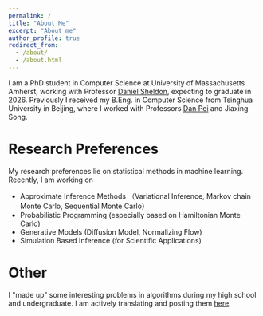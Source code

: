 ```yaml
---
permalink: /
title: "About Me"
excerpt: "About me"
author_profile: true
redirect_from: 
  - /about/
  - /about.html
---
```


I am a PhD student in Computer Science at University of Massachusetts Amherst, working with Professor [Daniel Sheldon](https://people.cs.umass.edu/~sheldon/index.html), expecting to graduate in 2026. Previously I received my B.Eng. in Computer Science from Tsinghua University in Beijing, where I worked with Professors [Dan Pei](https://netman.aiops.org/~peidan/) and Jiaxing Song. 

Research Preferences
======
My research preferences lie on statistical methods in machine learning. Recently, I am working on
+ Approximate Inference Methods （Variational Inference, Markov chain Monte Carlo, Sequential Monte Carlo）
+ Probabilistic Programming (especially based on Hamiltonian Monte Carlo)
+ Generative Models (Diffusion Model, Normalizing Flow)
+ Simulation Based Inference (for Scientific Applications)

Other
======
I "made up" some interesting problems in algorithms during my high school and undergraduate. I am actively translating and posting them [here](/algorithms/).